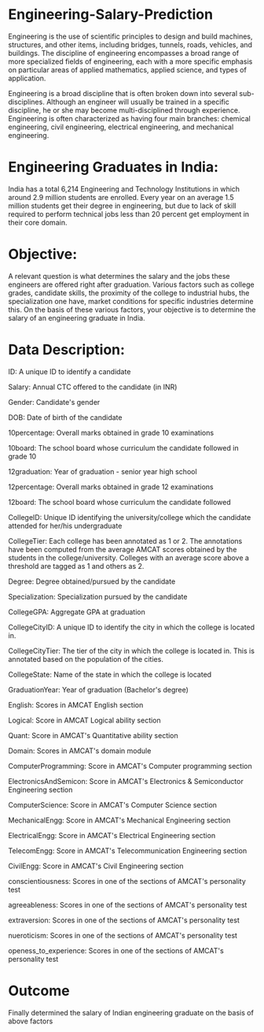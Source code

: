 # Engineering-Salary-Prediction
Engineering is the use of scientific principles to design and build machines, structures, and other items, including bridges, tunnels, roads, vehicles, and buildings. The discipline of engineering encompasses a broad range of more specialized fields of engineering, each with a more specific emphasis on particular areas of applied mathematics, applied science, and types of application.

Engineering is a broad discipline that is often broken down into several sub-disciplines. Although an engineer will usually be trained in a specific discipline, he or she may become multi-disciplined through experience. Engineering is often characterized as having four main branches: chemical engineering, civil engineering, electrical engineering, and mechanical engineering.

# Engineering Graduates in India:

India has a total 6,214 Engineering and Technology Institutions in which around 2.9 million students are enrolled. Every year on an average 1.5 million students get their degree in engineering, but due to lack of skill required to perform technical jobs less than 20 percent get employment in their core domain. 

# Objective:

A relevant question is what determines the salary and the jobs these engineers are offered right after graduation. Various factors such as college grades, candidate skills, the proximity of the college to industrial hubs, the specialization one have, market conditions for specific industries determine this. On the basis of these various factors, your objective is to determine the salary of an engineering graduate in India.

# Data Description:

ID: A unique ID to identify a candidate

Salary: Annual CTC offered to the candidate (in INR)

Gender: Candidate's gender

DOB: Date of birth of the candidate

10percentage: Overall marks obtained in grade 10 examinations

10board: The school board whose curriculum the candidate followed in grade 10

12graduation: Year of graduation - senior year high school

12percentage: Overall marks obtained in grade 12 examinations

12board: The school board whose curriculum the candidate followed

CollegeID: Unique ID identifying the university/college which the candidate attended for her/his undergraduate

CollegeTier: Each college has been annotated as 1 or 2. The annotations have been computed from the average AMCAT scores obtained by the students in the college/university. Colleges with an average score above a threshold are tagged as 1 and others as 2.

Degree: Degree obtained/pursued by the candidate

Specialization: Specialization pursued by the candidate

CollegeGPA: Aggregate GPA at graduation

CollegeCityID: A unique ID to identify the city in which the college is located in.

CollegeCityTier: The tier of the city in which the college is located in. This is annotated based on the population of the cities.

CollegeState: Name of the state in which the college is located

GraduationYear: Year of graduation (Bachelor's degree)

English: Scores in AMCAT English section

Logical: Score in AMCAT Logical ability section

Quant: Score in AMCAT's Quantitative ability section

Domain: Scores in AMCAT's domain module

ComputerProgramming: Score in AMCAT's Computer programming section

ElectronicsAndSemicon: Score in AMCAT's Electronics & Semiconductor Engineering section

ComputerScience: Score in AMCAT's Computer Science section

MechanicalEngg: Score in AMCAT's Mechanical Engineering section

ElectricalEngg: Score in AMCAT's Electrical Engineering section

TelecomEngg: Score in AMCAT's Telecommunication Engineering section

CivilEngg: Score in AMCAT's Civil Engineering section

conscientiousness: Scores in one of the sections of AMCAT's personality test

agreeableness: Scores in one of the sections of AMCAT's personality test

extraversion: Scores in one of the sections of AMCAT's personality test

nueroticism: Scores in one of the sections of AMCAT's personality test

openess_to_experience: Scores in one of the sections of AMCAT's personality test

# Outcome
Finally determined the salary of Indian engineering graduate on the basis of above factors
